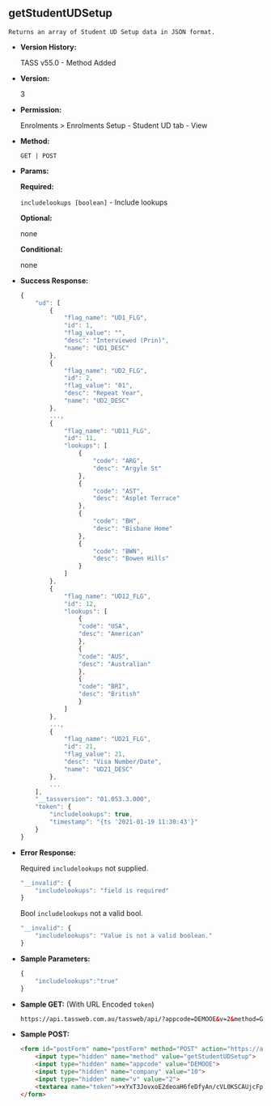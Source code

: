 **getStudentUDSetup**
----
	Returns an array of Student UD Setup data in JSON format.
	
* **Version History:**

	TASS v55.0 - Method Added

* **Version:**

	3

* **Permission:**

    Enrolments > Enrolments Setup - Student UD tab - View

* **Method:**

	`GET | POST`
  
* **Params:**

   **Required:**
 
	`includelookups [boolean]` - Include lookups                    

   **Optional:**

	none

   **Conditional:**

	none

* **Success Response:**

    ```javascript
	{
		"ud": [
			{
				"flag_name": "UD1_FLG",
				"id": 1,
				"flag_value": "",
				"desc": "Interviewed (Prin)",
				"name": "UD1_DESC"
			},
			{
				"flag_name": "UD2_FLG",
				"id": 2,
				"flag_value": "01",
				"desc": "Repeat Year",
				"name": "UD2_DESC"
			},
			...,
			{
				"flag_name": "UD11_FLG",
				"id": 11,
				"lookups": [
					{
						"code": "ARG",
						"desc": "Argyle St"
					},
					{
						"code": "AST",
						"desc": "Asplet Terrace"
					},
					{
						"code": "BH",
						"desc": "Bisbane Home"
					},
					{
						"code": "BWN",
						"desc": "Bowen Hills"
					}
				]
			},
			{
				"flag_name": "UD12_FLG",
				"id": 12,
				"lookups": [
					{
					"code": "USA",
					"desc": "American"
					},
					{
					"code": "AUS",
					"desc": "Australian"
					},
					{
					"code": "BRI",
					"desc": "British"
					}
				]
			},
			...,
			{
				"flag_name": "UD21_FLG",
				"id": 21,
				"flag_value": 21,
				"desc": "Visa Number/Date",
				"name": "UD21_DESC"
			},
			...
		],
		"__tassversion": "01.053.3.000",
		"token": {
			"includelookups": true,
			"timestamp": "{ts '2021-01-19 11:30:43'}"
		}
	}
    ```
 
* **Error Response:**

    Required `includelookups` not supplied.
	```javascript
	"__invalid": {
		"includelookups": "field is required"
	}
	```
	
	Bool `includelookups` not a valid bool.
	```javascript
	"__invalid": {
		"includelookups": "Value is not a valid boolean."
	}
	```
    
* **Sample Parameters:**

	```javascript
	{
		"includelookups":"true"
	}
	```

* **Sample GET:** (With URL Encoded `token`)

	```HTML
	https://api.tassweb.com.au/tassweb/api/?appcode=DEMOOE&v=2&method=GetStudentUDSetup&token=%2BxYxT3JovxoE2deoaH6feDfyAn%2FcVL0KSCAUjcFpnXM%3D&company=10
	```
  
* **Sample POST:**

	```HTML
	<form id="postForm" name="postForm" method="POST" action="https://api.tassweb.com.au/tassweb/api/">
		<input type="hidden" name="method" value="getStudentUDSetup">
		<input type="hidden" name="appcode" value="DEMOOE">
		<input type="hidden" name="company" value="10">
		<input type="hidden" name="v" value="2">
		<textarea name="token">+xYxT3JovxoE2deoaH6feDfyAn/cVL0KSCAUjcFpnXM=</textarea>
	</form>
	```
